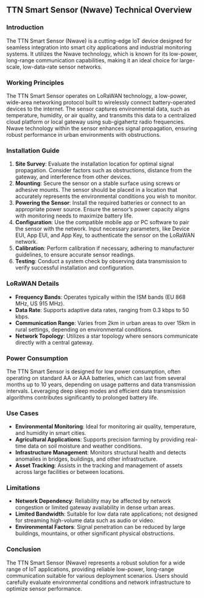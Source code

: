 ## TTN Smart Sensor (Nwave) Technical Overview

### Introduction
The TTN Smart Sensor (Nwave) is a cutting-edge IoT device designed for seamless integration into smart city applications and industrial monitoring systems. It utilizes the Nwave technology, which is known for its low-power, long-range communication capabilities, making it an ideal choice for large-scale, low-data-rate sensor networks.

### Working Principles
The TTN Smart Sensor operates on LoRaWAN technology, a low-power, wide-area networking protocol built to wirelessly connect battery-operated devices to the internet. The sensor captures environmental data, such as temperature, humidity, or air quality, and transmits this data to a centralized cloud platform or local gateway using sub-gigahertz radio frequencies. Nwave technology within the sensor enhances signal propagation, ensuring robust performance in urban environments with obstructions.

### Installation Guide
1. **Site Survey**: Evaluate the installation location for optimal signal propagation. Consider factors such as obstructions, distance from the gateway, and interference from other devices.
2. **Mounting**: Secure the sensor on a stable surface using screws or adhesive mounts. The sensor should be placed in a location that accurately represents the environmental conditions you wish to monitor.
3. **Powering the Sensor**: Install the required batteries or connect to an appropriate power source. Ensure the sensor’s power capacity aligns with monitoring needs to maximize battery life.
4. **Configuration**: Use the compatible mobile app or PC software to pair the sensor with the network. Input necessary parameters, like Device EUI, App EUI, and App Key, to authenticate the sensor on the LoRaWAN network.
5. **Calibration**: Perform calibration if necessary, adhering to manufacturer guidelines, to ensure accurate sensor readings.
6. **Testing**: Conduct a system check by observing data transmission to verify successful installation and configuration.

### LoRaWAN Details
- **Frequency Bands**: Operates typically within the ISM bands (EU 868 MHz, US 915 MHz).
- **Data Rate**: Supports adaptive data rates, ranging from 0.3 kbps to 50 kbps.
- **Communication Range**: Varies from 2km in urban areas to over 15km in rural settings, depending on environmental conditions.
- **Network Topology**: Utilizes a star topology where sensors communicate directly with a central gateway.

### Power Consumption
The TTN Smart Sensor is designed for low power consumption, often operating on standard AA or AAA batteries, which can last from several months up to 10 years, depending on usage patterns and data transmission intervals. Leveraging deep sleep modes and efficient data transmission algorithms contributes significantly to prolonged battery life.

### Use Cases
- **Environmental Monitoring**: Ideal for monitoring air quality, temperature, and humidity in smart cities.
- **Agricultural Applications**: Supports precision farming by providing real-time data on soil moisture and weather conditions.
- **Infrastructure Management**: Monitors structural health and detects anomalies in bridges, buildings, and other infrastructure.
- **Asset Tracking**: Assists in the tracking and management of assets across large facilities or between locations.

### Limitations
- **Network Dependency**: Reliability may be affected by network congestion or limited gateway availability in dense urban areas.
- **Limited Bandwidth**: Suitable for low data rate applications; not designed for streaming high-volume data such as audio or video.
- **Environmental Factors**: Signal penetration can be reduced by large buildings, mountains, or other significant physical obstructions.

### Conclusion
The TTN Smart Sensor (Nwave) represents a robust solution for a wide range of IoT applications, providing reliable low-power, long-range communication suitable for various deployment scenarios. Users should carefully evaluate environmental conditions and network infrastructure to optimize sensor performance.